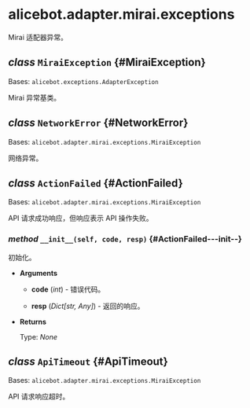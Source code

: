 # alicebot.adapter.mirai.exceptions

Mirai 适配器异常。

## _class_ `MiraiException` {#MiraiException}

Bases: `alicebot.exceptions.AdapterException`

Mirai 异常基类。

## _class_ `NetworkError` {#NetworkError}

Bases: `alicebot.adapter.mirai.exceptions.MiraiException`

网络异常。

## _class_ `ActionFailed` {#ActionFailed}

Bases: `alicebot.adapter.mirai.exceptions.MiraiException`

API 请求成功响应，但响应表示 API 操作失败。

### _method_ `__init__(self, code, resp)` {#ActionFailed---init--}

初始化。

- **Arguments**

  - **code** (_int_) - 错误代码。

  - **resp** (_Dict\[str, Any\]_) - 返回的响应。

- **Returns**

  Type: _None_

## _class_ `ApiTimeout` {#ApiTimeout}

Bases: `alicebot.adapter.mirai.exceptions.MiraiException`

API 请求响应超时。
